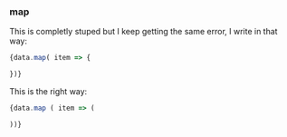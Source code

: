 ### map

This is completly stuped but I keep getting the same error, I write in that way:

```ts
{data.map( item => {

})}
```

This is the right way:

```ts
{data.map ( item => (

))}
